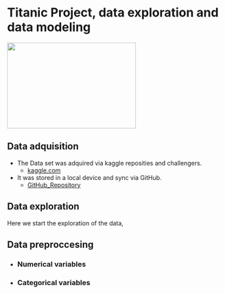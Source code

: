 # Titanic Project, data exploration and data modeling

<img src = "/home/cesarfernando/Cesar/Kaggle/Titanic/Images/RMS_Titanic_3.jpg" width = 300 height = 200>

## Data adquisition

* The Data set was adquired via kaggle reposities and challengers.
  * [kaggle.com](https://www.kaggle.com/competitions/titanic "Titanic Data Set")
* It was stored in a local device and sync via GitHub.
  * [GitHub_Repository](https://github.com/Cesar421/Titanic "Cesar GitHub")
  
## Data exploration

Here we start the exploration of the data,

## Data preproccesing

* ### Numerical variables
  
* ### Categorical variables

